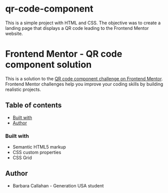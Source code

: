 # qr-code-component
This is a simple project with HTML and CSS. The objective was to create a landing page that displays a QR code leading to the Frontend Mentor website. 

# Frontend Mentor - QR code component solution

This is a solution to the [QR code component challenge on Frontend Mentor](https://www.frontendmentor.io/challenges/qr-code-component-iux_sIO_H). Frontend Mentor challenges help you improve your coding skills by building realistic projects. 

## Table of contents

- [Built with](#built-with)
- [Author](#author)


### Built with

- Semantic HTML5 markup
- CSS custom properties
- CSS Grid


## Author

- Barbara Callahan - Generation USA student
